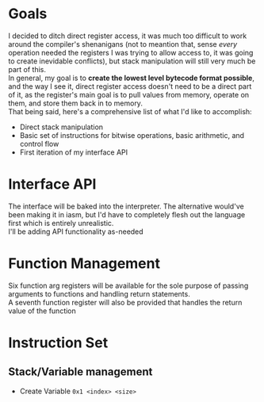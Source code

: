 # Goals
I decided to ditch direct register access, it was much too difficult to work around the compiler's shenanigans (not to meantion that, sense *every* operation needed the registers I was trying to allow access to, it was going to create inevidable conflicts), but stack manipulation will still very much be part of this.  
In general, my goal is to **create the lowest level bytecode format possible**, and the way I see it, direct register access doesn't need to be a direct part of it, as the register's main goal is to pull values from memory, operate on them, and store them back in to memory.  
That being said, here's a comprehensive list of what I'd like to accomplish:
- Direct stack manipulation
- Basic set of instructions for bitwise operations, basic arithmetic, and control flow
- First iteration of my interface API

# Interface API
The interface will be baked into the interpreter. The alternative would've been making it in iasm, but I'd have to completely flesh out the language first which is entirely unrealistic.  
I'll be adding API functionality as-needed

# Function Management
Six function arg registers will be available for the sole purpose of passing arguments to functions and handling return statements.  
A seventh function register will also be provided that handles the return value of the function

# Instruction Set
## Stack/Variable management
- Create Variable `0x1 <index> <size> `
